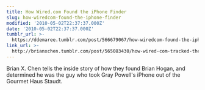 ```yaml
---
title: How Wired.com Found the iPhone Finder
slug: how-wiredcom-found-the-iphone-finder
modified: '2010-05-02T22:37:37.000Z'
date: '2010-05-02T22:37:37.000Z'
tumblr_url: >-
  https://ddemaree.tumblr.com/post/566679067/how-wiredcom-found-the-iphone-finder
link_url: >-
  http://brianxchen.tumblr.com/post/565083430/how-wired-com-tracked-the-iphone-finder
---
```

Brian X. Chen tells the inside story of how they found Brian Hogan, and determined he was the guy who took Gray Powell's iPhone out of the Gourmet Haus Staudt.
